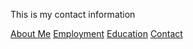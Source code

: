 This is my contact information

[About Me](index.markdown)
[Employment](employment.markdown)
[Education](education.markdown)
[Contact](contact.markdown)
